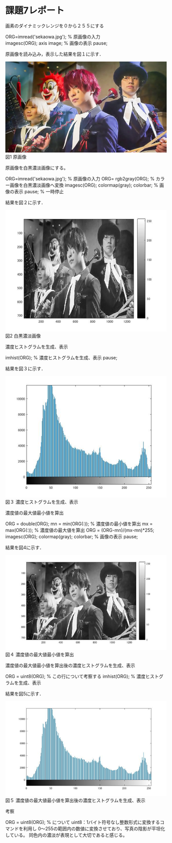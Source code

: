# 課題7レポート
画素のダイナミックレンジを０から２５５にする

 ORG=imread('sekaowa.jpg'); % 原画像の入力   
 imagesc(ORG); axis image; % 画像の表示 
 pause; 

原画像を読み込み，表示した結果を図１に示す． 
 
 
 ![原画像](https://github.com/masamisakurai/lecture_image_processing/blob/master/sekaowa1.jpg)
 図1 原画像 
 
 原画像を白黒濃淡画像にする。

 ORG=imread('sekaowa.jpg'); % 原画像の入力 
 ORG= rgb2gray(ORG); % カラー画像を白黒濃淡画像へ変換
 imagesc(ORG); colormap(gray); colorbar; % 画像の表示 
 pause; % 一時停止 
 
結果を図２に示す． 
 
 ![原画像](https://github.com/masamisakurai/lecture_image_processing/blob/master/kadai7-1.jpg)   
 図2 白黒濃淡画像
 
 
濃度ヒストグラムを生成、表示 

imhist(ORG); % 濃度ヒストグラムを生成、表示 
pause; 
 
 結果を図３に示す． 
 
 ![原画像](https://github.com/masamisakurai/lecture_image_processing/blob/master/kadai7-2.jpg)   
 図３  濃度ヒストグラムを生成、表示
 
 濃度値の最大値最小値を算出 

ORG = double(ORG); 
mn = min(ORG(:)); % 濃度値の最小値を算出 
mx = max(ORG(:)); % 濃度値の最大値を算出 
ORG = (ORG-mn)/(mx-mn)*255; 
imagesc(ORG); colormap(gray); colorbar; % 画像の表示 
pause; 
 
 結果を図4に示す． 
 
 ![原画像](https://github.com/masamisakurai/lecture_image_processing/blob/master/kadai7-3.jpg)   
 図４  濃度値の最大値最小値を算出
 
濃度値の最大値最小値を算出後の濃度ヒストグラムを生成、表示

 ORG = uint8(ORG); % この行について考察する 
imhist(ORG); % 濃度ヒストグラムを生成、表示

 結果を図5に示す． 
 
 ![原画像](https://github.com/masamisakurai/lecture_image_processing/blob/master/kadai7-4.jpg)   
 図５  濃度値の最大値最小値を算出後の濃度ヒストグラムを生成、表示

 考察
 
  ORG = uint8(ORG); % について
  uint8：1バイト符号なし整数形式に変換するコマンドを利用し
  0～255の範囲内の数値に変換させており、写真の陰影が平坦化している。
  同色内の濃淡が表現として大切であると感じる。

  

